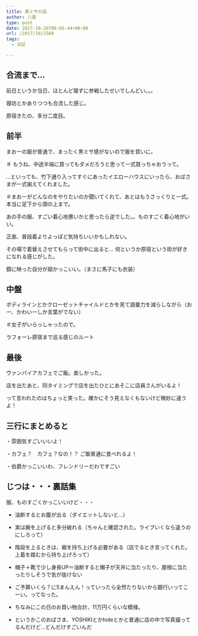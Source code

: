 ```yaml
---
title: 黒ミサの話
author: 八雲
type: post
date: 2017-10-26T06:05:44+00:00
url: /2017/10/2568
tags:
  - 日記

---
```

## 合流まで…

前日というか当日、ほとんど寝ずに参戦したせいでしんどい。。。
  
寝坊とかありつつも合流した感じ。
  
原宿きたの、多分二度目。

## 前半

まおーの服が普通で、まったく黒ミサ感がないので服を買いに。
  
＃ もうね、中途半端に買ってもダメだろうと思って一式買っちゃおうって。
  
…といっても、竹下通り入ってすぐにあったイエローハウスにいったら、おばさまが一式揃えてくれました。
  
＃まおーがどんなのをやりたいのか聞いてくれて、あとはもうさっくりと一式。本当に足下から頭の上まで。
  
あの手の服、すごい着心地悪いかと思ったら逆でした。。ものすごく着心地がいい。
  
正直、普段着よりよっぽど気持ちいいかもしれない。

その場で着替えさせてもらって街中に出ると… 何というか原宿という街が好きになれる感じがした。
  
鏡に映った自分が超かっこいい。（まさに馬子にも衣装）

## 中盤

ボディラインとかクローゼットチャイルドとかを見て語彙力を減らしながら（おー、かわいーしか言葉がでない）
  
＃女子がいらっしゃったので。
  
ラフォーレ原宿まで巡る感じのルート

## 最後

ヴァンパイアカフェでご飯。楽しかった。
  
店を出たあと、同タイミングで店を出たひとにあそこに店員さんがいるよ！
  
って言われたのはちょっと笑った。確かにそう見えなくもないけど微妙に違うよ！

## 三行にまとめると

・雰囲気すごいいいよ！
  
・カフェ？　カフェ？なの！？ ご飯普通に食べれるよ！
  
・伯爵かっこいいわ、フレンドリーだわですごい

## じつは・・・裏話集

服、ものすごくかっこいいけど・・・
  
* 油断するとお腹が出る（ダイエットしないと…）
  
* 実は腕を上げると多分破れる（ちゃんと確認された。ライブいくなら違うのにしろって）
  
* 階段を上るときは、裾を持ち上げる必要がある（店でるとき言ってくれた。上着を踏むから持ち上げろって）
  
* 帽子＋靴で少し身長UP＝油断すると帽子が天井に当たったり、屋根に当たったりしそうで気が抜けない
  
* ご予算いくら？に5まんえん！っていったら全然たりないから銀行いってこーい。ってなった。
  
* ちなみにこの日のお買い物合計、11万円くらいな模様。
  
* というかこのおばさま、YOSHIKIとかhideとかと普通に店の中で写真撮ってるんだけど…どんだけすごいんだ
